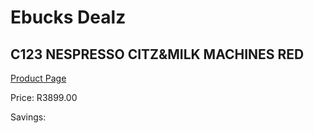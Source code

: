 
# Ebucks Dealz
## C123 NESPRESSO CITZ&MILK MACHINES RED
[Product Page](https://www.ebucks.com/web/shop/productSelected.do?prodId=1158954928&catId=704984897)

Price: R3899.00

Savings: 


	